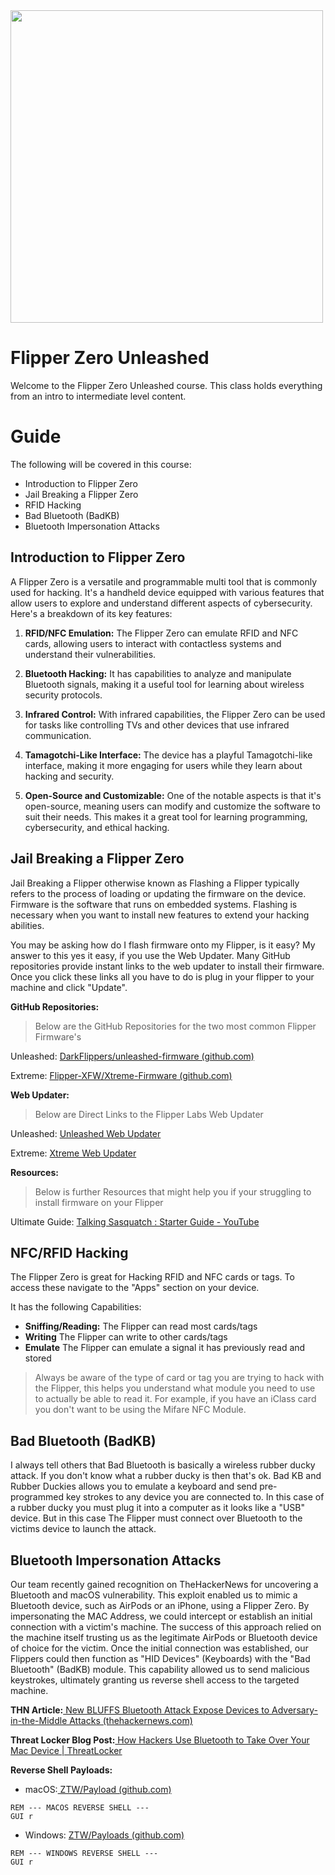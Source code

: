 <img src="/../main/Assets/ZTW_Logos_Text_only_light_wo_TL.png"  width="500" />

# Flipper Zero Unleashed

Welcome to the Flipper Zero Unleashed course. This class holds everything from an intro to intermediate level content.

# Guide

The following will be covered in this course:
 * Introduction to Flipper Zero
* Jail Breaking a Flipper Zero
* RFID Hacking
* Bad Bluetooth (BadKB)
* Bluetooth Impersonation Attacks

## Introduction to Flipper Zero

A Flipper Zero is a versatile and programmable multi tool that is commonly used for hacking. It's a handheld device equipped with various features that allow users to explore and understand different aspects of cybersecurity. Here's a breakdown of its key features:

1. **RFID/NFC Emulation:** The Flipper Zero can emulate RFID and NFC cards, allowing users to interact with contactless systems and understand their vulnerabilities.

2. **Bluetooth Hacking:** It has capabilities to analyze and manipulate Bluetooth signals, making it a useful tool for learning about wireless security protocols.

3. **Infrared Control:** With infrared capabilities, the Flipper Zero can be used for tasks like controlling TVs and other devices that use infrared communication.

4. **Tamagotchi-Like Interface:** The device has a playful Tamagotchi-like interface, making it more engaging for users while they learn about hacking and security.

6. **Open-Source and Customizable:** One of the notable aspects is that it's open-source, meaning users can modify and customize the software to suit their needs. This makes it a great tool for learning programming, cybersecurity, and ethical hacking.

## Jail Breaking a Flipper Zero

Jail Breaking a Flipper otherwise known as Flashing a Flipper typically refers to the process of loading or updating the firmware on the device. Firmware is the software that runs on embedded systems. Flashing is necessary when you want to install new features to extend your hacking abilities.

You may be asking how do I flash firmware onto my Flipper, is it easy? 
My answer to this yes it easy, if you use the Web Updater. Many GitHub repositories provide instant links to the web updater to install their firmware. Once you click these links all you have to do is plug in your flipper to your machine and click "Update".

**GitHub Repositories:**
> Below are the GitHub Repositories for the two most common Flipper Firmware's

Unleashed: [DarkFlippers/unleashed-firmware (github.com)](https://github.com/DarkFlippers/unleashed-firmware)

Extreme: [Flipper-XFW/Xtreme-Firmware (github.com)](https://github.com/Flipper-XFW/Xtreme-Firmware)

**Web Updater:**
> Below are Direct Links to the Flipper Labs Web Updater

Unleashed: [Unleashed Web Updater](https://lab.flipper.net/?url=https://unleashedflip.com/fw/unlshd-069/flipper-z-f7-update-unlshd-069.tgz&channel=release-cfw&version=unlshd-069)

Extreme: [Xtreme Web Updater](https://flipper-xtre.me/update/)

**Resources:**
> Below is further Resources that might help you if your struggling to install firmware on your Flipper

Ultimate Guide: [Talking Sasquatch : Starter Guide - YouTube](https://www.youtube.com/watch?v=12M_oHmxcCQ)

##  NFC/RFID Hacking
The Flipper Zero is great for Hacking RFID and NFC cards or tags. To access these navigate to the "Apps" section on your device.

It has the following Capabilities:
* **Sniffing/Reading:**  The Flipper can read most cards/tags
* **Writing**  The Flipper can write to other cards/tags
* **Emulate** The Flipper can emulate a signal it has previously read and stored 

> Always be aware of the type of card or tag you are trying to hack with the Flipper, this helps you understand what module you need to use to actually be able to read it. For example, if you have an iClass card you don't want to be using the Mifare NFC Module.
## Bad Bluetooth (BadKB)

I always tell others that Bad Bluetooth is basically a wireless rubber ducky attack. If you don't know what a rubber ducky is then that's ok. Bad KB and Rubber Duckies allows you to emulate a keyboard and send pre-programmed key strokes to any device you are connected to. In this case of a rubber ducky you must plug it into a computer as it looks like a "USB" device. But in this case The Flipper must connect over Bluetooth to the victims device to launch the attack.


## Bluetooth Impersonation Attacks

Our team recently gained recognition on TheHackerNews for uncovering a Bluetooth and macOS vulnerability. This exploit enabled us to mimic a Bluetooth device, such as AirPods or an iPhone, using a Flipper Zero. By impersonating the MAC Address, we could intercept or establish an initial connection with a victim's machine. The success of this approach relied on the machine itself trusting us as the legitimate AirPods or Bluetooth device of choice for the victim. Once the initial connection was established, our Flippers could then function as "HID Devices" (Keyboards) with the "Bad Bluetooth" (BadKB) module. This capability allowed us to send malicious keystrokes, ultimately granting us reverse shell access to the targeted machine.

**THN Article:**[ New BLUFFS Bluetooth Attack Expose Devices to Adversary-in-the-Middle Attacks (thehackernews.com)](https://thehackernews.com/2023/12/new-bluffs-bluetooth-attack-expose.html)

**Threat Locker Blog Post:**[ How Hackers Use Bluetooth to Take Over Your Mac Device | ThreatLocker](https://www.threatlocker.com/blog/mac-bluetooth-impersonation-attacks)

**Reverse Shell Payloads:**
* macOS:[ ZTW/Payload (github.com)](https://github.com/ThreatLockerIvan/ZTW24/blob/main/Flipper-Zero-Unleashed/Payloads/macos-reverseshell-payload.txt)
~~~
REM --- MACOS REVERSE SHELL ---
GUI r
~~~
* Windows: [ZTW/Payloads (github.com)](https://github.com/ThreatLockerIvan/ZTW24/blob/main/Flipper-Zero-Unleashed/Payloads/windows-revershell-payload.txc)
~~~
REM --- WINDOWS REVERSE SHELL ---
GUI r
~~~
